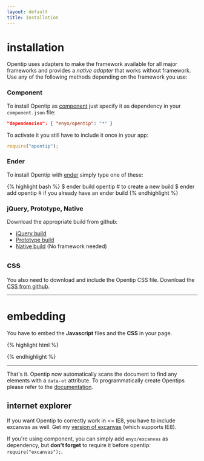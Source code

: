 ```yaml
---
layout: default
title: Installation
---
```


installation
============

Opentip uses adapters to make the framework available for all major frameworks
and provides a *native adapter* that works without framework.  
Use any of the following methods depending on the framework you use:


### Component

To install Opentip as [component](https://github.com/component) just specify
it as dependency in your `component.json` file:

```json
"dependencies": { "enyo/opentip": "*" }
```

To activate it you still have to include it once in your app:

```js
require("opentip");
```

### Ender

To install Opentip with [ender](http://ender.no.de) simply type one of these:

{% highlight bash %}
$ ender build opentip # to create a new build
$ ender add opentip   # if you already have an ender build
{% endhighlight %}



### jQuery, Prototype, Native

Download the appropriate build from github:

- [jQuery build](#)
- [Prototype build](#)
- [Native build](#) (No framework needed)



css
---

You also need to download and include the Opentip CSS file. Download the
[CSS from github](https://github.com/enyo/opentip/raw).

* * *

embedding
=========

You have to embed the **Javascript** files and the **CSS** in your page.

{% highlight html %}
<script src="path/to/opentip.js"></script>
<link href="path/to/opentip.css" rel="stylesheet" type="text/css" />
{% endhighlight %}

* * *

That's it. Opentip now automatically scans the document to find any elements
with a `data-ot` attribute. To programmatically create Opentips please refer
to the [documentation](/documentation.html).


internet explorer
-----------------

If you want Opentip to correctly work in <= IE8, you have to include excanvas
as well. Get my [version of excanvas](https://raw.github.com/enyo/excanvas/master/index.js) (which supports IE8).

If you're using component, you can simply add `enyo/excanvas` as dependency, but
**don't forget** to require it before opentip: `require("excanvas");`.


